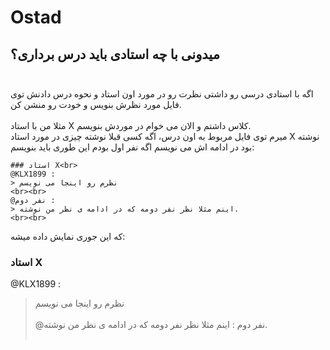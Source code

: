 # Ostad
## میدونی با چه استادی باید درس برداری؟<br><br>
اگه با استادی درسی رو داشتی نظرت رو در مورد اون استاد و نحوه درس دادنش توی فایل مورد نظرش بنویس و خودت رو منشن کن.<br><br>
مثلا من با استاد X کلاس داشتم و الان می خوام در موردش بنویسم.<br>
میرم توی فایل مربوط به اون درس، اگه کسی قبلا نوشته چیزی در مورد استاد X نوشته بود در ادامه اش می نویسم اگه نفر اول بودم این طوری باید بنویسم:<br>

>
```
### استاد X<br>
@KLX1899 :
> نظرم رو اینجا می نویسم
<br><br>
@نفر دوم :
> اینم مثلا نظر نفر دومه که در ادامه ی نظر من نوشته.
<br><br>
```

که این جوری نمایش داده میشه:<br>
### استاد X<br>
@KLX1899 :
> نظرم رو اینجا می نویسم
<br><br>
@نفر دوم :
> اینم مثلا نظر نفر دومه که در ادامه ی نظر من نوشته.
<br><br>
